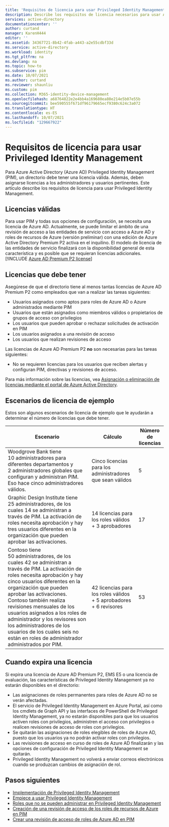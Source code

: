 ```yaml
---
title: 'Requisitos de licencia para usar Privileged Identity Management: Azure Active Directory | Microsoft Docs'
description: Describe los requisitos de licencia necesarios para usar Azure AD Privileged Identity Management (PIM).
services: active-directory
documentationcenter: ''
author: curtand
manager: KarenH444
editor: ''
ms.assetid: 34367721-8b42-4fab-a443-a2e55cdbf33d
ms.service: active-directory
ms.workload: identity
ms.tgt_pltfrm: na
ms.devlang: na
ms.topic: how-to
ms.subservice: pim
ms.date: 10/07/2021
ms.author: curtand
ms.reviewer: shaunliu
ms.custom: pim
ms.collection: M365-identity-device-management
ms.openlocfilehash: a68764822e2e4bb4a169680ea80e214e5b07e55b
ms.sourcegitcommit: bee590555f671df96179665ecf9380c624c3a072
ms.translationtype: HT
ms.contentlocale: es-ES
ms.lasthandoff: 10/07/2021
ms.locfileid: "129667922"
---
```

# <a name="license-requirements-to-use-privileged-identity-management"></a>Requisitos de licencia para usar Privileged Identity Management

Para Azure Active Directory (Azure AD) Privileged Identity Management (PIM), un directorio debe tener una licencia válida. Además, deben asignarse licencias a los administradores y usuarios pertinentes. Este artículo describe los requisitos de licencia para usar Privileged Identity Management.

## <a name="valid-licenses"></a>Licencias válidas

Para usar PIM y todas sus opciones de configuración, se necesita una licencia de Azure AD. Actualmente, se puede limitar el ámbito de una revisión de acceso a las entidades de servicio con acceso a Azure AD y roles de recursos de Azure (versión preliminar) con una edición de Azure Active Directory Premium P2 activa en el inquilino. El modelo de licencia de las entidades de servicio finalizará con la disponibilidad general de esta característica y es posible que se requieran licencias adicionales. [!INCLUDE [Azure AD Premium P2 license](../../../includes/active-directory-p2-license.md)]

## <a name="licenses-you-must-have"></a>Licencias que debe tener

Asegúrese de que el directorio tiene al menos tantas licencias de Azure AD Premium P2 como empleados que van a realizar las tareas siguientes:

- Usuarios asignados como aptos para roles de Azure AD o Azure administrados mediante PIM
- Usuarios que están asignados como miembros válidos o propietarios de grupos de acceso con privilegios
- Los usuarios que pueden aprobar o rechazar solicitudes de activación en PIM
- Los usuarios asignados a una revisión de acceso
- Los usuarios que realizan revisiones de acceso

Las licencias de Azure AD Premium P2 **no** son necesarias para las tareas siguientes:

- No se requieren licencias para los usuarios que reciben alertas y configuran PIM, directivas y revisiones de acceso.

Para más información sobre las licencias, vea [Asignación o eliminación de licencias mediante el portal de Azure Active Directory](../fundamentals/license-users-groups.md).

## <a name="example-license-scenarios"></a>Escenarios de licencia de ejemplo

Estos son algunos escenarios de licencia de ejemplo que le ayudarán a determinar el número de licencias que debe tener.

| Escenario | Cálculo | Número de licencias |
| --- | --- | --- |
| Woodgrove Bank tiene 10 administradores para diferentes departamentos y 2 administradores globales que configuran y administran PIM. Eso hace cinco administradores válidos. | Cinco licencias para los administradores que sean válidos | 5 |
| Graphic Design Institute tiene 25 administradores, de los cuales 14 se administran a través de PIM. La activación de roles necesita aprobación y hay tres usuarios diferentes en la organización que pueden aprobar las activaciones. | 14 licencias para los roles válidos + 3 aprobadores | 17 |
| Contoso tiene 50 administradores, de los cuales 42 se administran a través de PIM. La activación de roles necesita aprobación y hay cinco usuarios diferentes en la organización que pueden aprobar las activaciones. Contoso también realiza revisiones mensuales de los usuarios asignados a los roles de administrador y los revisores son los administradores de los usuarios de los cuales seis no están en roles de administrador administrados por PIM. | 42 licencias para los roles válidos + 5 aprobadores + 6 revisores | 53 |

## <a name="when-a-license-expires"></a>Cuando expira una licencia

Si expira una licencia de Azure AD Premium P2, EMS E5 o una licencia de evaluación, las características de Privileged Identity Management ya no estarán disponibles en el directorio:

- Las asignaciones de roles permanentes para roles de Azure AD no se verán afectadas.
- El servicio de Privileged Identity Management en Azure Portal, así como los cmdlets de Graph API y las interfaces de PowerShell de Privileged Identity Management, ya no estarán disponibles para que los usuarios activen roles con privilegios, administren el acceso con privilegios o realicen revisiones de acceso de roles con privilegios.
- Se quitarán las asignaciones de roles elegibles de roles de Azure AD, puesto que los usuarios ya no podrán activar roles con privilegios.
- Las revisiones de acceso en curso de roles de Azure AD finalizarán y las opciones de configuración de Privileged Identity Management se quitarán.
- Privileged Identity Management no volverá a enviar correos electrónicos cuando se produzcan cambios de asignación de rol.

## <a name="next-steps"></a>Pasos siguientes

- [Implementación de Privileged Identity Management](pim-deployment-plan.md)
- [Empiece a usar Privileged Identity Management](pim-getting-started.md)
- [Roles que no se pueden administrar en Privileged Identity Management](pim-roles.md)
- [Creación de una revisión de acceso de los roles de recursos de Azure en PIM](./pim-create-azure-ad-roles-and-resource-roles-review.md)
- [Crear una revisión de acceso de roles de Azure AD en PIM](./pim-create-azure-ad-roles-and-resource-roles-review.md)